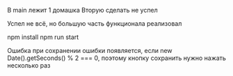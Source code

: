 В main лежит 1 домашка
Вторую сделать не успел

Успел не всё, но большую часть функционала реализовал

npm install 
npm run start

Ошибка при сохранении ошибки появляется, если new Date().getSeconds() % 2 === 0, поэтому кнопку сохранить нужно нажать несколько раз